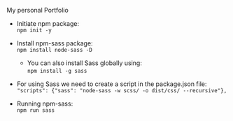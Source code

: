 My personal Portfolio

* Initiate npm package:  
```npm init -y```

* Install npm-sass package:  
```npm install node-sass -D```  
  * You can also install Sass globally using:  
```npm install -g sass```

* For using Sass we need to create a script in the package.json file:  
```"scripts": {"sass": "node-sass -w scss/ -o dist/css/ --recursive"},```

* Running npm-sass:  
```npm run sass```
 

